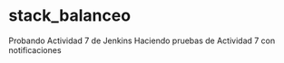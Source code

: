 # stack_balanceo
Probando Actividad 7 de Jenkins
Haciendo pruebas de Actividad 7 con notificaciones

